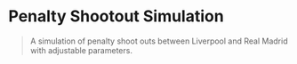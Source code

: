 # Penalty Shootout Simulation
> A simulation of penalty shoot outs between Liverpool and Real Madrid with adjustable parameters.

